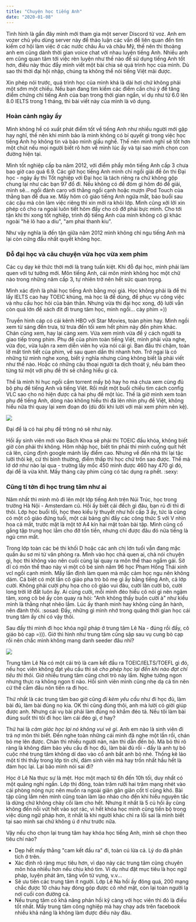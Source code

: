 ```yaml
---
title: "Chuyện học tiếng Anh"
date: "2020-01-08"
---
```


Tình hình là gần đây mình mới tham gia một server Discord từ voz. Anh em vozer chủ yếu dùng server này để thảo luận các vấn đề liên quan đến tìm kiếm cơ hội làm việc ở các nước châu Âu và châu Mỹ, thế nên thi thoảng anh em cũng dành thời gian voice chat với nhau luyện tiếng Anh. Nhiều anh em cũng quan tâm tới việc rèn luyện như thế nào để sử dụng tiếng Anh tốt hơn, điều này thúc đẩy mình viết một bài chia sẻ quá trình học của mình. Dù sao thì thời đại hội nhập, chúng ta không thể nói tiếng Việt mãi được.

Xin phép nói trước, quá trình học của mình khá là dài hơi chứ không phải một sớm một chiều. Nếu bạn đang tìm kiếm các điểm cần chú ý để tăng điểm chứng chỉ tiếng Anh của bạn trong thời gian ngắn, ví dụ như từ 6.0 lên 8.0 IELTS trong 1 tháng, thì bài viết này của mình là vô dụng.

### Hoàn cảnh ngày ấy

Mình không hề có xuất phát điểm tốt về tiếng Anh như nhiều người mới gặp hay nghĩ, thế nên khi mình bảo là mình không có bí quyết gì trong việc học tiếng Anh họ không tin và bảo mình giấu nghề. Thế nên mình nghĩ sẽ tốt hơn một chút nếu mọi người biết rõ hơn về mình lúc ấy và tại sao mình chọn con đường hiện tại.

Mình tốt nghiệp cấp ba năm 2012, với điểm phẩy môn tiếng Anh cấp 3 chưa bao giờ cao quá 6.9. Các giờ học tiếng Anh mình chỉ ngồi giải đề ôn thi Đại học - ngày ấy thi Tốt nghiệp với Đại học là tách riêng ra chứ không gộp chung lại như các bạn 97 đổ đi. Nếu không có đề đóm gì hôm đó để giải, mình sẽ... ngồi đánh caro với thằng ngồi cạnh hoặc mượn iPod Touch của thằng bạn để đua xe. Mấy hôm cô giáo tiếng Anh ngứa mắt, bảo buổi sau các cậu mà còn làm việc riêng thì xin mời ra khỏi lớp. Mình cũng xởi lởi xin phép cô cho ra ngoài luôn tiết hôm đấy cho cô đỡ phải bực mình. Cho tới tận khi thi xong tốt nghiệp, trình độ tiếng Anh của mình không có gì khác ngoài "hê lô hao a diu", "am phai thanh kiu".

Như vậy nghĩa là đến tận giữa năm 2012 mình không chỉ ngu tiếng Anh mà lại còn cứng đầu nhất quyết không học.

### Đỗ đại học và câu chuyện vừa học vừa xem phim

Các cụ dạy kẻ thức thời mới là trang tuấn kiệt. Khi đỗ đại học, mình phải làm quen với tư tưởng mới. Môn tiếng Anh, cái môn mình không học một chữ nào trong những năm cấp 3, tự nhiên trở nên hết sức quan trọng.

Mình xác định là phải học tiếng Anh bằng mọi giá. Học không phải là để thi lấy IELTS cao hay TOEIC khủng, mà học là để dùng, để phục vụ công việc và nhu cầu học hỏi của bản thân. Nhưng vừa thi đại học xong, độ lười vẫn còn quá lớn để xách đít đi trung tâm học, mình ngồi... cày phim =))

Truyền hình cáp có cái kênh HBO với Star Movies, toàn phim hay. Mình ngồi xem từ sáng đến trưa, từ trưa đến tối xem hết phim này đến phim khác. Chán cũng xem, hay lại càng xem. Vừa xem mình vừa để ý cách người ta giao tiếp trong phim. Phụ đề của phim toàn tiếng Việt, mình phải vừa nghe, vừa đọc, vừa luận ra xem diễn viên họ vừa nói cái gì. Ban đầu thì chậm, toàn lỡ mất tình tiết của phim, về sau quen dần thì nhanh hơn. Trở ngại là có những từ mình nghe xong, biết ý nghĩa nhưng cũng không biết là phải viết như thế nào. Hoặc có những câu thoại người ta dịch thoát ý, nếu bám theo từng từ một với phụ đề thì sẽ chẳng hiểu gì cả.

Thế là mình hì hục ngồi cắm torrent mấy bộ hay ho mà chưa xem cùng đủ bộ phụ đề tiếng Anh và tiếng Việt. Rồi mất một buổi chiều tìm cách config VLC sao cho nó hiện được cả hai phụ đề một lúc. Thế là giờ mình xem toàn phụ đề tiếng Anh, dòng nào không hiểu thì đá lên nhìn phụ đề Việt, không hiểu nữa thì quay lại xem đoạn đó (dù đôi khi lười với mải xem phim nên kệ).

![](https://tongtunggiang.com/vi/assets/images/dualsub-win10-screenshot-1.png)

Đại để là có hai phụ đề trông nó sẽ như này.

Hồi ấy sinh viên mới vào Bách Khoa sẽ phải thi TOEIC đầu khóa, không biết giờ còn phải thi không. Hôm nhập học, biết tin phải thi mình cuống quít hết cả lên, cũng định google mánh lấy điểm cao. Nhưng về đến nhà thì lại tặc lưỡi thôi kệ, cứ thi bình thường, điểm thấp thì học chứ trốn sao được. Thế mà lớ dớ như nào lại qua - trường lấy mốc 450 mình được 460 hay 470 gì đó, đại để là vừa khít. Mấy tháng cày phim cũng có tác dụng ra phết. :sexy:

### Cũng tí tởn đi học trung tâm như ai

Năm nhất thì mình mò đi lên một lớp tiếng Anh trên Núi Trúc, học trong trường Hà Nội - Amsterdam cũ. Hồi ấy biết cái đếch gì đâu, bạn rủ đi thì đi thôi. Lớp học buổi tối, học theo kiểu lý thuyết như hồi cấp 3 ấy, tức là cũng có một cô giáo đứng tuổi, một cái bảng ghi đầy các công thức S với V nhìn hoa cả mắt, trước mặt là một tờ A4 kín hai mặt toàn bài tập. Mình cũng cố gắng tập trung học lắm cho đỡ tốn tiền, nhưng chỉ được đâu đó nửa tiếng là ngủ cmn mất.

Trong lớp toàn các bé thi khối D hoặc các anh chị lớn tuổi vẫn đang mặc quần âu sơ mi từ văn phòng ra. Mình vào học chả quen ai, chả nói chuyện gì, học thì không vào nên cuối cùng lại quay ra môn thể thao ngắm gái. Sở dĩ có môn thể thao này vì một cô bé sinh năm 96 học Phạm Hồng Thái xinh vcl ngồi cạnh mình. Mấy lần định làm quen mà mặc cảm học ngu nên không dám. Cá biệt có một lần cô giáo pha trò bỏ mẹ gì ấy bằng tiếng Anh, cả lớp cười. Không phải cười phụ họa cho cô giáo vui đâu, cười lăn cười bò, cười long trời lở đất luôn ấy. Ai cũng cười, mỗi mình đéo hiểu cô nói gì nên ngậm tăm, xong cô bé ấy còn quay ra hỏi: "Anh không thấy buồn cười à" như kiểu mình là thằng nhạt nhẽo lắm. Lúc ấy thanh minh hay không cũng ăn hành, nên đành thôi. :sosad: Đấy, những gì mình nhớ trong quãng thời gian học cái trung tâm ấy chỉ có vậy thôi.

Sau đấy thì mình đi học khóa ngữ pháp ở trung tâm Lê Na - đúng rồi đấy, cô giáo bò cạp =))). Giờ thì hình như trung tâm cũng sập sau vụ cung bò cạp rồi nên chắc mình không mang danh seeder đâu nhỉ?

![](https://tongtunggiang.com/vi/assets/images/12.jpg)

Trung tâm Lê Na có một cái trò là cam kết đầu ra TOEIC/IELTS/TOEFL gì đó, nếu học viên không đạt yêu cầu thì sẽ _cho phép học lại đến khi nào đạt chỉ tiêu thì thôi._ Giờ nhiều trung tâm cũng chơi trò này lắm. Nghe tưởng ngon nhưng thực ra không ngon tí nào. Hồi sinh viên mình cũng nhẹ dạ cả tin nên cứ thế cắm đầu nôn tiền ra đi học.

Thứ nhất là các trung tâm bao giờ cũng _đi kèm yêu cầu_ như đi học đủ, làm bài đủ, làm bài đúng nọ kia. OK thì cũng đúng thôi, anh mà lười có giời giúp được anh. Nhưng cái vụ bài phải làm đúng nó khắm đéo tả. Nếu tôi làm bài đúng suốt thì tôi đi học làm cái đéo gì, ơ hay?

Thứ hai là _cảm giác học lại nó không vui vẻ gì_. Anh em nào là sinh viên đi trả nợ môn thì biết. Đến nghe toàn những cái mình đã nghe một lần rồi, chán bỏ mẹ lên được. Chán thì nhiều người nản, nản thì dẫn đến bỏ. Mà bỏ thì rõ ràng là không đảm bảo yêu cầu đi học đủ, làm bài đủ rồi - đấy là anh tự bỏ cuộc nhé trung tâm không dí dao vào cổ anh bắt anh bỏ nhé. Thống kê láo một tí thì thấy trong lớp tín chỉ, đám sinh viên mà hay trốn nhất hầu hết là đám học lại. Lại bảo mình nói sai đi?

Học ở Lê Na thực sự là mệt. Học một mạch từ 6h đến 10h tối, duy nhất có một quãng nghỉ ngắn. Lớp thì đông, toàn trăm rưỡi hai trăm mạng nhét vào cái phòng nóng nực nên muốn ra ngoài giãn gân giãn cốt tí cũng khó. Bài tập cũng lắm nên mình cũng toàn làm láo nháo cho đến khi hiểu nguyên tắc là dừng chứ không chày cối làm cho hết. Nhưng ít nhất là 5 củ hồi ấy cũng không đến nỗi vứt hết vào sọt rác, vì hết khóa học mình cũng tiến bộ trong việc dùng ngữ pháp hơn, ít nhất là khi người khác chỉ ra lỗi sai là mình biết tại sao mình sai chứ không ú ớ như trước nữa.

Vậy nếu cho chọn lại trung tâm hay khóa học tiếng Anh, mình sẽ chọn theo tiêu chí nào?

- Dẹp hết mấy thằng "cam kết đầu ra" đi, toàn cú lừa cả. Lý do đã phân tích ở trên.
- Xác định rõ ràng mục tiêu hơn, vì dạo này các trung tâm cũng chuyên môn hóa nhiều hơn nếu chịu khó tìm. Ví dụ như đặt mục tiêu là học ngữ pháp, luyện phát âm, tăng vốn từ vựng, v.v...
- Sẽ ưu tiên các trung tâm ít người. Lớp Lê Na hồi ấy đông quá, 200 mạng chắc được 10 cháu hay đóng góp được cô nhớ mặt, còn lại toàn người lạ nơi cuối con đường cả.
- Nếu trung tâm có khả năng phản hồi kỹ càng với học viên thì đó là điều tốt nhất. Mấy trung tâm công nghiệp mà hay chạy ads trên facebook nhiều khả năng là không làm được điều này đâu.
